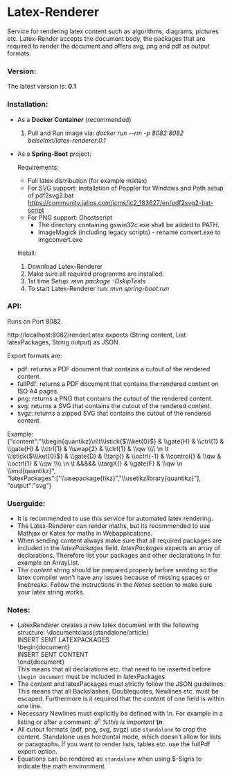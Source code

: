 # Latex-Renderer
Service for rendering latex content such as algorithms, diagrams, pictures etc. Latex-Render accepts the document body, the packages that are required to render the document and offers svg, png and pdf as output formats.

### Version:
The latest version is: **0.1**


### Installation:
  * As a **Docker Container** (recommended)
	1. Pull and Run image via: *docker run --rm -p 8082:8082 beiselmn/latex-renderer:0.1*

  * As a **Spring-Boot** project:

	Requirements:
  	  * Full latex distribution (for example miktex)
  	  * For SVG support: Installation of Poppler for Windows and Path setup of pdf2svg2.bat  https://community.jalios.com/jcms/jc2_183627/en/pdf2svg2-bat-script
 	  * For PNG support: Ghostscript 
		* The directory containing gswin32c.exe shall be added to PATH.
		* ImageMagick (including legacy scripts) - rename convert.exe to imgconvert.exe 

	Install:
  	  1. Download Latex-Renderer
  	  2. Make sure all required programms are installed.
  	  3. 1st time Setup: *mvn package -DskipTests* 
  	  4. To start Latex-Renderer run: *mvn spring-boot:run*
	
### API:
Runs on Port 8082.

http://localhost:8082/renderLatex  expects (String content, List<String> latexPackages, String output) as JSON

Export formats are: 
  * pdf: returns a PDF document that contains a cutout of the rendered content.
  * fullPdf: returns a PDF document that contains the rendered content on ISO A4 pages.
  * png: returns a PNG that contains the cutout of the rendered content.
  * svg: returns a SVG that contains the cutout of the rendered content.
  * svgz: returns a zipped SVG that contains the cutout of the rendered content.

Example:  
{"content":"\\\begin{quantikz}\\n\t\\\lstick{$\\\ket{0}$} & \\\gate{H} & \\\ctrl{1} & \\\gate{H} & \\\ctrl{1} & \\\swap{2} & \\\ctrl{1} & \\\qw \\\\\\\ \n \t \\\lstick{$\\\ket{0}$} & \\\gate{D} & \\\targ{} & \\\octrl{-1} & \\\control{} & \\\qw & \\\octrl{1} & \\\qw \\\\\\\\ \n \t &&&&& \\\targX{} & \\\gate{F} & \\\qw \n \\\end{quantikz}",  
"latexPackages":["\\\usepackage{tikz}","\\\usetikzlibrary{quantikz}"],  
"output":"svg"}

### Userguide:
  * It is recommended to use this service for automated latex rendering. 
  * The Latex-Renderer can render maths, but its recommended to use Mathjax or Katex for maths in Webapplications.
  * When sending content always make sure that all required packages are included in the *latexPackages* field. 
  *latexPackages* expects an array of declarations. Therefore list your packages and other declarations in for example an ArrayList.
  * The *content* string should be prepared properly before sending so the latex compiler won't have any issues because of missing spaces or linebreaks. Follow the instructions in the *Notes* section to make sure your latex string works.
  


### Notes:
  * LatexRenderer creates a new latex document with the following structure: 
    \documentclass{standalone/article}  
    INSERT SENT LATEXPACKAGES  
    \begin{document}  
    INSERT SENT CONTENT  
    \end{document}  
    This means that all declarations etc. that need to be inserted before `\begin document` must be included in latexPackages.
  * The content and latexPackages must strictly follow the JSON guidelines. This means that all Backslashes, Doublequotes, Newlines etc. must be escaped. Furthermore is it required that the content of one field is within one line.
  * Necessary Newlines must explicitly be defined with \n. For example in a listing or after a comment: *$a^n$ %this is important **\n***.
  * All cutout formats (pdf, png, svg, svgz) use `standalone` to crop the content. Standalone uses horizontal mode, which doesn't allow for lists or paragraphs. If you want to render lists, tables etc. use the fullPdf export option.
  * Equations can be rendered as `standalone` when using $-Signs to indicate the math environment.